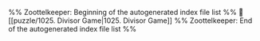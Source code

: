 %% Zoottelkeeper: Beginning of the autogenerated index file list  %%
📄 [[puzzle/1025. Divisor Game|1025. Divisor Game]]
%% Zoottelkeeper: End of the autogenerated index file list  %%

